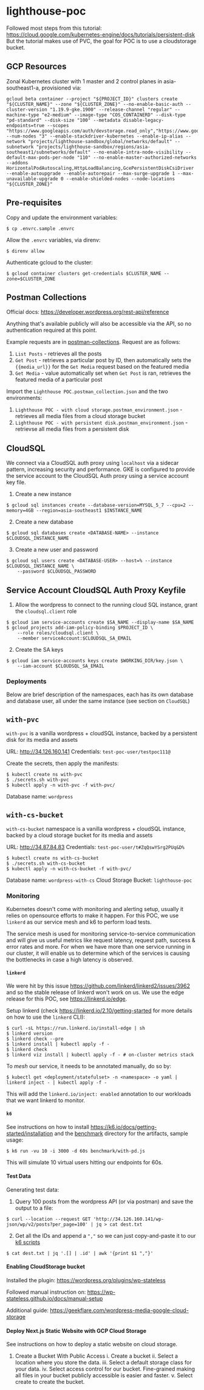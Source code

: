 # lighthouse-poc

Followed most steps from this tutorial:
https://cloud.google.com/kubernetes-engine/docs/tutorials/persistent-disk
But the tutorial makes use of PVC, the goal for POC is to use a cloudstorage bucket.

## GCP Resources

Zonal Kubernetes cluster with 1 master and 2 control planes in asia-southeast1-a, provisioned via:

```
gcloud beta container --project "${PROJECT_ID}" clusters create "${CLUSTER_NAME}" --zone "${CLUSTER_ZONE}" --no-enable-basic-auth --cluster-version "1.19.9-gke.1900" --release-channel "regular" --machine-type "e2-medium" --image-type "COS_CONTAINERD" --disk-type "pd-standard" --disk-size "100" --metadata disable-legacy-endpoints=true --scopes "https://www.googleapis.com/auth/devstorage.read_only","https://www.googleapis.com/auth/logging.write","https://www.googleapis.com/auth/monitoring","https://www.googleapis.com/auth/servicecontrol","https://www.googleapis.com/auth/service.management.readonly","https://www.googleapis.com/auth/trace.append" --num-nodes "3" --enable-stackdriver-kubernetes --enable-ip-alias --network "projects/lighthouse-sandbox/global/networks/default" --subnetwork "projects/lighthouse-sandbox/regions/asia-southeast1/subnetworks/default" --no-enable-intra-node-visibility --default-max-pods-per-node "110" --no-enable-master-authorized-networks --addons HorizontalPodAutoscaling,HttpLoadBalancing,GcePersistentDiskCsiDriver --enable-autoupgrade --enable-autorepair --max-surge-upgrade 1 --max-unavailable-upgrade 0 --enable-shielded-nodes --node-locations "${CLUSTER_ZONE}"
```

## Pre-requisites

Copy and update the environment variables:

```
$ cp .envrc.sample .envrc
```

Allow the `.envrc` variables, via direnv:

```
$ direnv allow
```

Authenticate gcloud to the cluster:

```
$ gcloud container clusters get-credentials $CLUSTER_NAME --zone=$CLUSTER_ZONE
```

## Postman Collections

Official docs: https://developer.wordpress.org/rest-api/reference

Anything that's available publicly will also be accessible via the API, so no authentication
required at this point.

Example requests are in [postman-collections](postman-collections). Request are as follows:

1. `List Posts` - retrieves all the posts
2. `Get Post` - retrieves a particular post by ID, then automatically sets the `{{media_url}}` for the `Get Media` request based on the featured media
3. `Get Media` - value automatically set when `Get Post` is ran, retrieves the featured media of a particular post

Import the `Lighthouse POC.postman_collection.json` and the two environments:

1. `Lighthouse POC - with cloud storage.postman_environment.json` - retrieves all media files from a cloud storage bucket
2. `Lighthouse POC - with persistent disk.postman_environment.json` - retrievse all media files from a persistent disk

## CloudSQL

We connect via a CloudSQL auth proxy using `localhost` via a sidecar pattern, increasing security and performance.
GKE is configured to provide the service account to the CloudSQL Auth proxy using
a service account key file.

1. Create a new instance

```
$ gcloud sql instances create --database-version=MYSQL_5_7 --cpu=2 --memory=4GB --region=asia-southeast1 $INSTANCE_NAME
```

2. Create a new database

```
$ gcloud sql databases create <DATABASE-NAME> --instance $CLOUDSQL_INSTANCE_NAME
```

3. Create a new user and password

```
$ gcloud sql users create <DATABASE-USER> --host=% --instance $CLOUDSQL_INSTANCE_NAME \
    --password $CLOUDSQL_PASSWORD
```

## Service Account CloudSQL Auth Proxy Keyfile

1. Allow the wordpress to connect to the running cloud SQL instance, grant the `cloudsql.client` role

```
$ gcloud iam service-accounts create $SA_NAME --display-name $SA_NAME
$ gcloud projects add-iam-policy-binding $PROJECT_ID \
    --role roles/cloudsql.client \
    --member serviceAccount:$CLOUDSQL_SA_EMAIL
```

2. Create the SA keys

```
$ gcloud iam service-accounts keys create $WORKING_DIR/key.json \
    --iam-account $CLOUDSQL_SA_EMAIL
```

### Deployments

Below are brief description of the namespaces, each has its own database and database
user, all under the same instance (see section on `CloudSQL`)

## `with-pvc`

`with-pvc` is a vanilla wordpress + cloudSQL instance, backed by a persistent disk for its media and assets

URL: http://34.126.160.141
Credentials: `test-poc-user/testpoc111@`

Create the secrets, then apply the manifests:

```
$ kubectl create ns with-pvc
$ ./secrets.sh with-pvc
$ kubectl apply -n with-pvc -f with-pvc/
```

Database name: `wordpress`

## `with-cs-bucket`

`with-cs-bucket` namespace is a vanilla wordpress + cloudSQL instance, backed by a cloud storage bucket for its media and assets

URL: http://34.87.84.83
Credentials: `test-poc-user/t#ZqQswYSrg2PUq&D%`

```
$ kubectl create ns with-cs-bucket
$ ./secrets.sh with-cs-bucket
$ kubectl apply -n with-cs-bucket -f with-pvc/
```

Database name: `wordpress-with-cs`
Cloud Storage Bucket: `lighthouse-poc`

### Monitoring

Kubernetes doesn't come with monitoring and alerting setup, usually it relies on opensource efforts to make it happen.
For this POC, we use `linkerd` as our service mesh and k6 to perform load tests.

The service mesh is used for monitoring service-to-service communication and will give us useful metrics like request
latency, request path, success & error rates and more. For when we have more than one service running in our cluster,
it will enable us to determine which of the services is causing the bottlenecks in case a high latency is observed.

#### `linkerd`

We were hit by this issue https://github.com/linkerd/linkerd2/issues/3962 and so the stable release
of linkerd won't work on us. We use the edge release for this POC, see https://linkerd.io/edge.

Setup linkerd (check https://linkerd.io/2.10/getting-started for more details on how to use the `linkerd` CLI):

```
$ curl -sL https://run.linkerd.io/install-edge | sh
$ linkerd version
$ linkerd check --pre
$ linkerd install | kubectl apply -f -
$ linkerd check
$ linkerd viz install | kubectl apply -f - # on-cluster metrics stack
```

To _mesh_ our service, it needs to be annotated manually, do so by:

```
$ kubectl get <deployment/statefulset> -n <namespace> -o yaml | linkerd inject - | kubectl apply -f -
```

This will add the `linkerd.io/inject: enabled` annotation to our workloads that we want linkerd to
monitor.

#### `k6`

See instructions on how to install https://k6.io/docs/getting-started/installation and the [benchmark](benchmark/)
directory for the artifacts, sample usage:

```
$ k6 run -vu 10 -i 3000 -d 60s benchmark/with-pd.js
```

This will simulate 10 virtual users hitting our endpoints for 60s.

#### Test Data

Generating test data:

1. Query 100 posts from the wordpress API (or via postman) and save the output to a file:

```
$ curl --location --request GET 'http://34.126.160.141/wp-json/wp/v2/posts?per_page=100' | jq > cat dest.txt
```

2. Get all the IDs and append a `","` so we can just copy-and-paste it to our [k6 scripts](benchmark/)

```
$ cat dest.txt | jq '.[] | .id' | awk '{print $1 ","}'
```

#### Enabling CloudStorage bucket

Installed the plugin:
https://wordpress.org/plugins/wp-stateless

Followed manual instruction on:
https://wp-stateless.github.io/docs/manual-setup

Additional guide:
https://geekflare.com/wordpress-media-google-cloud-storage

#### Deploy Next.js Static Website with GCP Cloud Storage

See instructions on how to deploy a static website on cloud storage.

1. Create a Bucket With Public Access
   i. Create a bucket
   ii. Select a location where you store the data.
   iii. Select a default storage class for your data.
   iv. Select access control for our bucket. Fine-grained making all files in your bucket publicly accessible is easier and faster.
   v. Select create to create the bucket.

